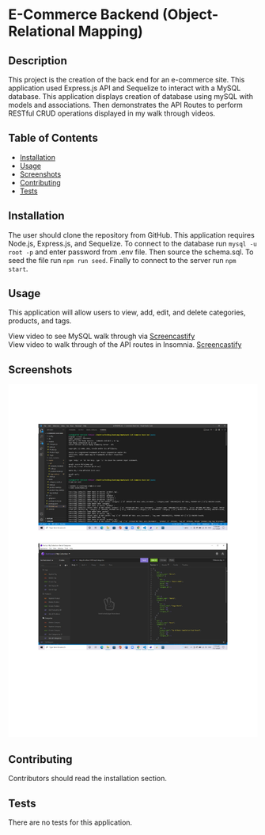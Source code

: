 # E-Commerce Backend (Object-Relational Mapping)

## Description 
This project is the creation of the back end for an e-commerce site. This application used Express.js API and Sequelize to interact with a MySQL database. This application displays creation of database using mySQL with models and associations. Then demonstrates the API Routes to perform RESTful CRUD operations displayed in my walk through videos.

## Table of Contents
* [Installation](#installation)
* [Usage](#usage)
* [Screenshots](#screenshots)
* [Contributing](#contributing)
* [Tests](#tests)

## Installation 
The user should clone the repository from GitHub. This application requires Node.js, Express.js, and Sequelize. To connect to the database run `mysql -u root -p` and enter password from .env file. Then source the schema.sql. To seed the file run `npm run seed`. Finally to connect to the server run `npm start`. 

## Usage 
This application will allow users to view, add, edit, and delete categories, products, and tags.

View video to see MySQL walk through via [Screencastify](https://watch.screencastify.com/v/20wTaqHZczurKU4XouL8)<br>
View video to walk through of the API routes in Insomnia. [Screencastify](https://watch.screencastify.com/v/5v25kBlrSNtyu4vrWdNc)


## Screenshots 
![E-Commerce Backend](./assets/images/img.jpg)

## Contributing 
Contributors should read the installation section. 

## Tests
There are no tests for this application. 